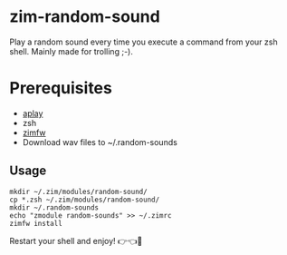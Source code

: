 # zim-random-sound
Play a random sound every time you execute a command from your zsh shell. Mainly made for trolling ;-).


# Prerequisites

 - [aplay](https://linux.die.net/man/1/aplay)
 - zsh
 - [zimfw](https://github.com/zimfw/zimfw)
 - Download wav files to ~/.random-sounds


## Usage
```
mkdir ~/.zim/modules/random-sound/
cp *.zsh ~/.zim/modules/random-sound/
mkdir ~/.random-sounds
echo "zmodule random-sounds" >> ~/.zimrc
zimfw install
```

Restart your shell and enjoy! 👉👈🥺

